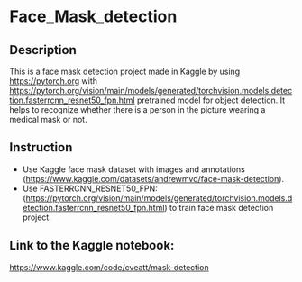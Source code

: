 # Face_Mask_detection

## Description
This is a face mask detection project made in Kaggle by using https://pytorch.org with https://pytorch.org/vision/main/models/generated/torchvision.models.detection.fasterrcnn_resnet50_fpn.html pretrained model for object detection. It helps to recognize whether there is a person in the picture wearing a medical mask or not.
## Instruction
+ Use Kaggle face mask dataset with images and annotations (https://www.kaggle.com/datasets/andrewmvd/face-mask-detection).
+ Use FASTERRCNN_RESNET50_FPN: (https://pytorch.org/vision/main/models/generated/torchvision.models.detection.fasterrcnn_resnet50_fpn.html) to train face mask detection project.
## Link to the Kaggle notebook:
https://www.kaggle.com/code/cveatt/mask-detection
